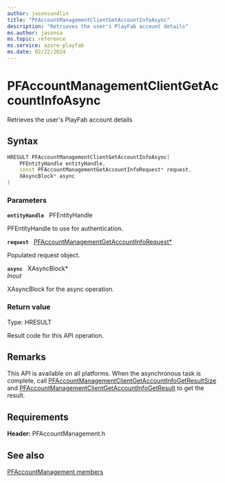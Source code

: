 ```yaml
---
author: jasonsandlin
title: "PFAccountManagementClientGetAccountInfoAsync"
description: "Retrieves the user's PlayFab account details"
ms.author: jasonsa
ms.topic: reference
ms.service: azure-playfab
ms.date: 02/22/2024
---
```


# PFAccountManagementClientGetAccountInfoAsync  

Retrieves the user's PlayFab account details  

## Syntax  
  
```cpp
HRESULT PFAccountManagementClientGetAccountInfoAsync(  
    PFEntityHandle entityHandle,  
    const PFAccountManagementGetAccountInfoRequest* request,  
    XAsyncBlock* async  
)  
```  
  
### Parameters  
  
**`entityHandle`** &nbsp; PFEntityHandle  
  
PFEntityHandle to use for authentication.  
  
**`request`** &nbsp; [PFAccountManagementGetAccountInfoRequest*](../../pfaccountmanagementtypes/structs/pfaccountmanagementgetaccountinforequest.md)  
  
Populated request object.  
  
**`async`** &nbsp; XAsyncBlock*  
*_Inout_*  
  
XAsyncBlock for the async operation.  
  
  
### Return value
Type: HRESULT
  
Result code for this API operation.
  
## Remarks  
  
This API is available on all platforms. When the asynchronous task is complete, call [PFAccountManagementClientGetAccountInfoGetResultSize](pfaccountmanagementclientgetaccountinfogetresultsize.md) and [PFAccountManagementClientGetAccountInfoGetResult](pfaccountmanagementclientgetaccountinfogetresult.md) to get the result.
  
## Requirements  
  
**Header:** PFAccountManagement.h
  
## See also  
[PFAccountManagement members](../pfaccountmanagement_members.md)  

  
  
